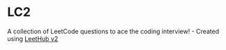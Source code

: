 # LC2
A collection of LeetCode questions to ace the coding interview! - Created using [LeetHub v2](https://github.com/arunbhardwaj/LeetHub-2.0)
